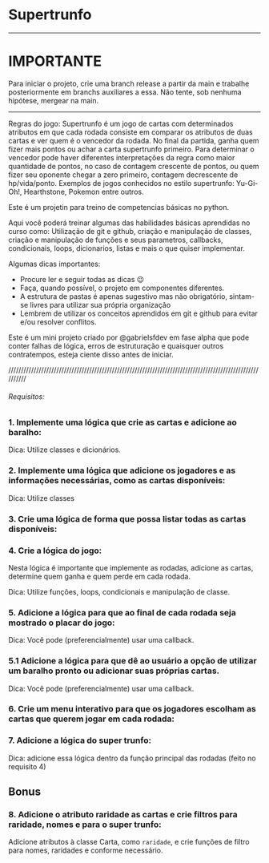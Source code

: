 # Supertrunfo

--------------------------------------------------------------------------------------------------------------------
# IMPORTANTE

Para iniciar o projeto, crie uma branch release a partir da main e trabalhe posteriormente em branchs auxiliares a essa. Não tente, sob nenhuma hipótese, mergear na main.

---------------------------------------------------------------------------------------------------------------------

Regras do jogo:
Supertrunfo é um jogo de cartas com determinados atributos em que cada rodada consiste em comparar os atributos de duas cartas e ver quem é o vencedor da rodada. No final da partida, ganha quem fizer mais pontos ou achar a carta supertrunfo primeiro. Para determinar o vencedor pode haver diferentes interpretações da regra como maior quantidade de pontos, no caso de contagem crescente de pontos, ou quem fizer seu oponente chegar a zero primeiro, contagem decrescente de hp/vida/ponto.
Exemplos de jogos conhecidos no estilo supertrunfo: Yu-Gi-Oh!, Hearthstone, Pokemon entre outros.

Este é um projetin para treino de competencias básicas no python.

Aqui você poderá treinar algumas das habilidades básicas aprendidas no curso como: Utilização de git e github, criação e manipulação de classes, criação e manipulação de funções e seus parametros, callbacks, condicionais, loops, dicionarios, listas e mais o que quiser implementar.

Algumas dicas importantes:

- Procure ler e seguir todas as dicas 😉
- Faça, quando possível, o projeto em componentes diferentes.
- A estrutura de pastas é apenas sugestivo mas não obrigatório, sintam-se livres para utilizar sua própria organização
- Lembrem de utilizar os conceitos aprendidos em git e github para evitar e/ou resolver conflitos.

Este é um mini projeto criado por @gabrielsfdev em fase alpha que pode conter falhas de lógica, erros de estruturação e quaisquer outros contratempos, esteja ciente disso antes de iniciar.

//////////////////////////////////////////////////////////////////////////////////////////////////////////

###### Requisitos:

### 1. Implemente uma lógica que crie as cartas e adicione ao baralho:

Dica: Utilize classes e dicionários.

### 2. Implemente uma lógica que adicione os jogadores e as informações necessárias, como as cartas disponíveis:

Dica: Utilize classes

### 3. Crie uma lógica de forma que possa listar todas as cartas disponíveis:

### 4. Crie a lógica do jogo:

Nesta lógica é importante que implemente as rodadas, adicione as cartas, determine quem ganha e quem perde em cada rodada.

Dica: Utilize funções, loops, condicionais e manipulação de classe.

### 5. Adicione a lógica para que ao final de cada rodada seja mostrado o placar do jogo:

Dica: Você pode (preferencialmente) usar uma callback.

### 5.1 Adicione a lógica para que dê ao usuário a opção de utilizar um baralho pronto ou adicionar suas próprias cartas.

Dica: Você pode (preferencialmente) usar uma callback.

### 6. Crie um menu interativo para que os jogadores escolham as cartas que querem jogar em cada rodada:

### 7. Adicione a lógica do super trunfo:

Dica: adicione essa lógica dentro da função principal das rodadas (feito no requisito 4)

## Bonus

### 8. Adicione o atributo raridade as cartas e crie filtros para raridade, nomes e para o super trunfo:

Adicione atributos à classe Carta, como `raridade`, e crie funções de filtro para nomes, raridades e conforme necessário.
